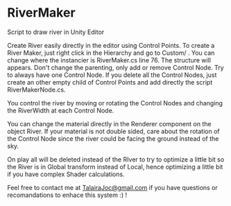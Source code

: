 # RiverMaker
Script to draw river in Unity Editor


Create River easily directly in the editor using Control Points. To create a River Maker, just right click in the Hierarchy and go to Custom/ . You can change where the instancier is RiverMaker.cs line 76. The structure will appears. Don't change the parenting, only add or remove Control Node. Try to always have one Control Node. If you delete all the Control Nodes, just create an other empty child of Control Points and add directly the script RiverMakerNode.cs.

You control the river by moving or rotating the Control Nodes and changing the RiverWidth at each Control Node.

You can change the material directly in the Renderer component on the object River. If your material is not double sided, care about the rotation of the Control Node since the river could be facing the ground instead of the sky. 

On play all will be deleted instead of the RIver to try to optimize a little bit so the River is in Global transform instead of Local, hence optimizing a little bit if you have complex Shader calculations.

Feel free to contact me at TalairaJoc@gmail.com if you have questions or recomandations to enhace this system :) !
